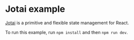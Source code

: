 # Jotai example

[Jotai](https://jotai.org/) is a primitive and flexible state management for React.

To run this example, run `npm install` and then `npm run dev`.

